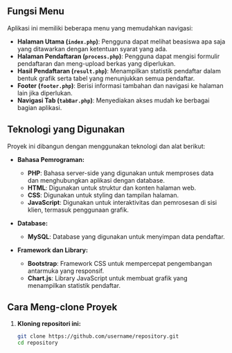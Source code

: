 
## Fungsi Menu

Aplikasi ini memiliki beberapa menu yang memudahkan navigasi:

- **Halaman Utama (`index.php`)**: Pengguna dapat melihat beasiswa apa saja yang ditawarkan dengan ketentuan syarat yang ada.
- **Halaman Pendaftaran (`process.php`)**: Pengguna dapat mengisi formulir pendaftaran dan meng-upload berkas yang diperlukan.
- **Hasil Pendaftaran (`result.php`)**: Menampilkan statistik pendaftar dalam bentuk grafik serta tabel yang menunjukkan semua pendaftar.
- **Footer (`footer.php`)**: Berisi informasi tambahan dan navigasi ke halaman lain jika diperlukan.
- **Navigasi Tab (`tabBar.php`)**: Menyediakan akses mudah ke berbagai bagian aplikasi.

## Teknologi yang Digunakan

Proyek ini dibangun dengan menggunakan teknologi dan alat berikut:

- **Bahasa Pemrograman:**
  - **PHP**: Bahasa server-side yang digunakan untuk memproses data dan menghubungkan aplikasi dengan database.
  - **HTML**: Digunakan untuk struktur dan konten halaman web.
  - **CSS**: Digunakan untuk styling dan tampilan halaman.
  - **JavaScript**: Digunakan untuk interaktivitas dan pemrosesan di sisi klien, termasuk penggunaan grafik.

- **Database:**
  - **MySQL**: Database yang digunakan untuk menyimpan data pendaftar.

- **Framework dan Library:**
  - **Bootstrap**: Framework CSS untuk mempercepat pengembangan antarmuka yang responsif.
  - **Chart.js**: Library JavaScript untuk membuat grafik yang menampilkan statistik pendaftar.

## Cara Meng-clone Proyek

1. **Kloning repositori ini:**
   ```bash
   git clone https://github.com/username/repository.git
   cd repository
